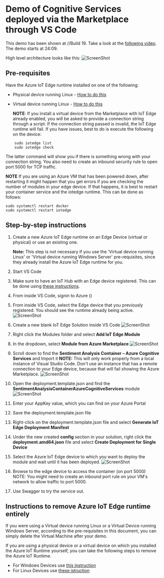 # Demo of Cognitive Services deployed via the Marketplace through VS Code

This demo has been shown at //Build 19. Take a look at the [following video](https://mybuild.techcommunity.microsoft.com/sessions/77054?source=sessions#top-anchor). The demo starts at 24:09.

High level architecture looks like this:
![ScreenShot](Images/EdgeArchitecture.png)


## Pre-requisites

Have the Azure IoT Edge runtime installed on one of the following:
- Physical device running Linux - [How to do this](https://docs.microsoft.com/en-us/azure/iot-edge/how-to-install-iot-edge-linux)
- Virtual device running Linux - [How to do this](https://docs.microsoft.com/en-us/azure/iot-edge/how-to-install-iot-edge-ubuntuvm)

	**NOTE**: If you install a virtual device from the Marketplace with IoT Edge already enabled, you will be asked to provide a connection string through a script. If the connection string passed is invalid, the IoT Edge runtime will fail. If you have issues, best to do is execute the following on the device:
	
```
	sudo iotedge list
	sudo iotedge check
```

The latter command will show you if there is something wrong with your connection string.
You also need to create an inbound security rule to open port 5000 for TCP traffic. 

**NOTE** If you are using an Azure VM that has been powered down, after restarting it might happen that you get errors if you are checking the number of modules in your edge device. If that happens, it is best to restart your container service and the iotedge runtime. This can be done as follows:

```
sudo systemctl restart docker
sudo systemctl restart iotedge
```

## Step-by-step instructions
1) Create a new Azure IoT Edge runtime on an Edge Device (virtual or physical) or use an existing one.

	**Note:** This step is not necessary if you use the 'Virtual device running Linux' or 'Virtual device running Windows Server' pre-requisites, since they already install the Azure IoT Edge runtime for you.
1) Start VS Code
1) Make sure to have an IoT Hub with an Edge device registered. This can be done using [these instructions](https://docs.microsoft.com/en-us/azure/iot-edge/how-to-register-device-vscode).
1) From inside VS Code, signin to Azure ()
1) From inside VS Code, select the Edge device that you previously registered. You should see the runtime already being active.
![ScreenShot](Images/IoTEdge-CS-via-MarketPlace-ListModules.png)
1) Create a new blank IoT Edge Solution inside VS Code
![ScreenShot](Images/IoTEdge-CS-via-MarketPlace-NewBlankEdgeSolution.png)
1) Right click the Modules folder and select **Add IoT Edge Module**
1) In the dropdown, select **Module from Azure Marketplace**
![ScreenShot](Images/IoTEdge-CS-via-MarketPlace-SelectModule.png)
1) Scroll down to find the **Sentiment Analysis Container – Azure Cognitive Services** and Import it
	**NOTE:** This will only work properly from a local instance of Visual Studio Code. Don't use an instance that has a remote connection to your Edge device, because that will fail showing the Azure Marketplace.
![ScreenShot](Images/IoTEdge-CS-Select-Sentimental-Analysis-Container.png)
1) Open the deployment.template.json and find the **SentimentAnalysisContainerAzureCognitiveServices** module
![ScreenShot](Images/IoTEdge-CS-DeploymentTemplate.png)
1) Enter your AppKey value, which you can find on your Azure Portal
1) Save the deployment.template.json file
1) Right-click on the deployment.template.json file and select **Generate IoT Edge Deployment Manifest**
1) Under the new created **config** section in your solution, right click the **deployment.amd64.json** file and select **Create Deployment for Single Device**
1) Select the Azure IoT Edge device to which you want to deploy the module and wait until it has been deployed.
![ScreenShot](Images/IoTEdge-CS-via-MarketPlace-DeployedModule.png)
1) Browse to the edge device to access the container (on port 5000)
	NOTE: You might need to create an inbound port rule on your VM's network to allow traffic to port 5000.
1) Use Swagger to try the service out.   

## Instructions to remove Azure IoT Edge runtime entirely
If you were using a Virtual device running Linux or a Virtual Device running Windows Server, according to the pre-requisites in this document, you can simply delete the Virtual Machine after your demo.

If you are using a physical device or a virtual device on which you installed the Azure IoT Runtime yourself, you can take the following steps to remove the Azure IoT Runtime.

- For Windows Devices use [this instruction](https://docs.microsoft.com/en-us/azure/iot-edge/how-to-install-iot-edge-windows#uninstall-iot-edge)
- For Linux Devices use [these istruction](https://docs.microsoft.com/en-us/azure/iot-edge/how-to-install-iot-edge-windows#uninstall-iot-edge)

